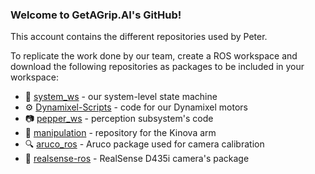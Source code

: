 ### Welcome to GetAGrip.AI's GitHub!

This account contains the different repositories used by Peter. 

To replicate the work done by our team, create a ROS workspace and download the following repositories as packages to be included in your workspace:

- :dancer: [system_ws](https://github.com/GetAGrip-dot-Ai/system_ws) - our system-level state machine 
- :gear: [Dynamixel-Scripts](https://github.com/GetAGrip-dot-Ai/Dynamixel-Scripts) - code for our Dynamixel motors
- :camera: [pepper_ws](https://github.com/GetAGrip-dot-Ai/pepper_ws) - perception subsystem's code
- :microscope: [manipulation](https://github.com/GetAGrip-dot-Ai/manipulation) - repository for the Kinova arm
- :mag: [aruco_ros](https://github.com/GetAGrip-dot-Ai/aruco_ros) - Aruco package used for camera calibration
- :movie_camera: [realsense-ros](https://github.com/GetAGrip-dot-Ai/realsense-ros) - RealSense D435i camera's package

